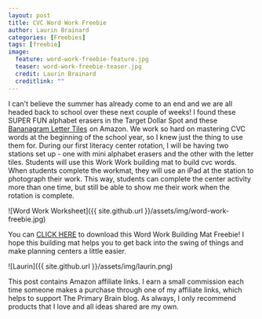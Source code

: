 ```yaml
---
layout: post
title: CVC Word Work Freebie
author: Laurin Brainard
categories: [Freebies]
tags: [freebie]
image:
  feature: word-work-freebie-feature.jpg
  teaser: word-work-freebie-teaser.jpg
  credit: Laurin Brainard
  creditlink: ""
---
```

I can't believe the summer has already come to an end and we are all headed back to school over these next couple of weeks! I found these SUPER FUN alphabet erasers in the Target Dollar Spot and these <a target="_blank" href="https://www.amazon.com/gp/product/1932188126/ref=as_li_tl?ie=UTF8&camp=1789&creative=9325&creativeASIN=1932188126&linkCode=as2&tag=theprimarybra-20&linkId=6d6f6aec052a4cfb37f299e1c3c86ea1">Bananagram Letter Tiles</a><img src="//ir-na.amazon-adsystem.com/e/ir?t=theprimarybra-20&l=am2&o=1&a=1932188126" width="1" height="1" border="0" alt="" style="border:none !important; margin:0px !important;" /> on Amazon. We work so hard on mastering CVC words at the beginning of the school year, so I knew just the thing to use them for. During our first literacy center rotation, I will be having two stations set up - one with mini alphabet erasers and the other with the letter tiles. Students will use this Work Work building mat to build cvc words. When students complete the workmat, they will use an iPad at the station to photograph their work. This way, students can complete the center activity more than one time, but still be able to show me their work when the rotation is complete. 

![Word Work Worksheet]({{ site.github.url }}/assets/img/word-work-freebie.jpg)

You can [CLICK HERE](https://drive.google.com/file/d/1i-vv3YJzz3Cy8VUnlel8SLJHjikfnvuz/view?usp=sharing) to download this Word Work Building Mat Freebie! I hope this building mat helps you to get back into the swing of things and make planning centers a little easier. 

![Laurin]({{ site.github.url }}/assets/img/laurin.png)

This post contains Amazon affiliate links. I earn a small commission each time someone makes a purchase through one of my affiliate links, which helps to support The Primary Brain blog. As always, I only recommend products that I love and all ideas shared are my own. 